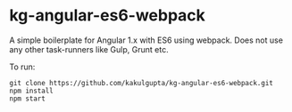 # kg-angular-es6-webpack
A simple boilerplate for Angular 1.x with ES6 using webpack.
Does not use any other task-runners like Gulp, Grunt etc.

To run:
```
git clone https://github.com/kakulgupta/kg-angular-es6-webpack.git
npm install
npm start
```

